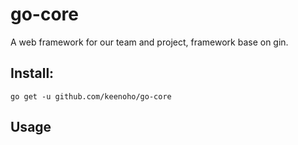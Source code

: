 # go-core

A web framework for our team and project, framework base on gin.

## Install:

```shell
go get -u github.com/keenoho/go-core
```

## Usage
